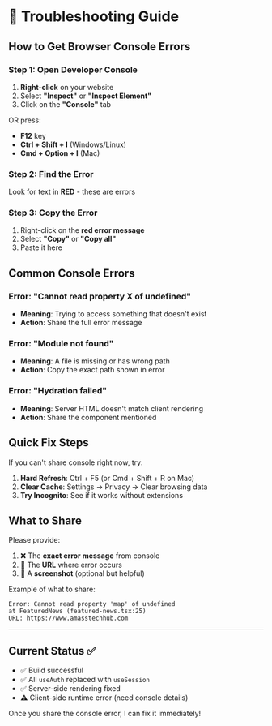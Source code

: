 # 🐛 Troubleshooting Guide

## How to Get Browser Console Errors

### Step 1: Open Developer Console
1. **Right-click** on your website
2. Select **"Inspect"** or **"Inspect Element"**
3. Click on the **"Console"** tab

OR press:
- **F12** key
- **Ctrl + Shift + I** (Windows/Linux)
- **Cmd + Option + I** (Mac)

### Step 2: Find the Error
Look for text in **RED** - these are errors

### Step 3: Copy the Error
1. Right-click on the **red error message**
2. Select **"Copy"** or **"Copy all"**
3. Paste it here

## Common Console Errors

### Error: "Cannot read property X of undefined"
- **Meaning**: Trying to access something that doesn't exist
- **Action**: Share the full error message

### Error: "Module not found"  
- **Meaning**: A file is missing or has wrong path
- **Action**: Copy the exact path shown in error

### Error: "Hydration failed"
- **Meaning**: Server HTML doesn't match client rendering
- **Action**: Share the component mentioned

## Quick Fix Steps

If you can't share console right now, try:

1. **Hard Refresh**: Ctrl + F5 (or Cmd + Shift + R on Mac)
2. **Clear Cache**: Settings → Privacy → Clear browsing data
3. **Try Incognito**: See if it works without extensions

## What to Share

Please provide:
1. ❌ The **exact error message** from console
2. 🔗 The **URL** where error occurs
3. 📸 A **screenshot** (optional but helpful)

Example of what to share:
```
Error: Cannot read property 'map' of undefined
at FeaturedNews (featured-news.tsx:25)
URL: https://www.amasstechhub.com
```

---

## Current Status ✅

- ✅ Build successful
- ✅ All `useAuth` replaced with `useSession`  
- ✅ Server-side rendering fixed
- ⚠️ Client-side runtime error (need console details)

Once you share the console error, I can fix it immediately!

